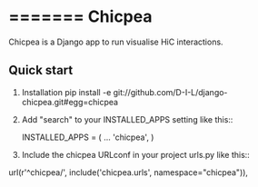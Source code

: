 =======
Chicpea
=======

Chicpea is a Django app to run visualise HiC interactions.

Quick start
-----------

1. Installation
pip install -e git://github.com/D-I-L/django-chicpea.git#egg=chicpea

2. Add "search" to your INSTALLED_APPS setting like this::

    INSTALLED_APPS = (
        ...
        'chicpea',
    )

3. Include the chicpea URLconf in your project urls.py like this::

  url(r'^chicpea/', include('chicpea.urls', namespace="chicpea")),
